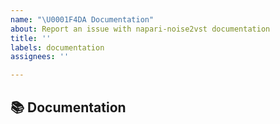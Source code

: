 ```yaml
---
name: "\U0001F4DA Documentation"
about: Report an issue with napari-noise2vst documentation
title: ''
labels: documentation
assignees: ''

---
```


## 📚 Documentation
<!-- A clear and concise description of the documentation that needs to be created/updated -->
